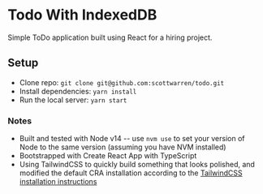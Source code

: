 # Todo With IndexedDB

Simple ToDo application built using React for a hiring project.

## Setup

- Clone repo: `git clone git@github.com:scottwarren/todo.git`
- Install dependencies: `yarn install`
- Run the local server: `yarn start`

### Notes

- Built and tested with Node v14 -- use `nvm use` to set your version of Node to the same version (assuming you have NVM installed)
- Bootstrapped with Create React App with TypeScript
- Using TailwindCSS to quickly build something that looks polished, and modified the default CRA installation according to the [TailwindCSS installation instructions](https://tailwindcss.com/docs/guides/create-react-app)
